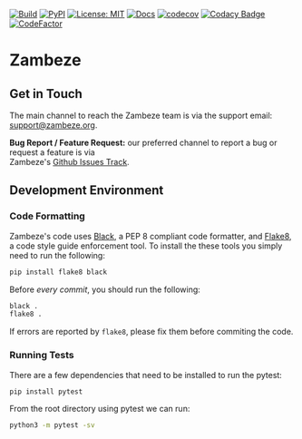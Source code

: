 [![Build][build-badge]][build-link]
[![PyPI][pypi-badge]][pypi-link]
[![License: MIT][license-badge]](LICENSE)
[![Docs][docs-badge]][docs-link]
[![codecov][codecov-badge]][codecov-link]
[![Codacy Badge][codacy-badge]][codacy-link]
[![CodeFactor][codefactor-badge]][codefactor-link]

# Zambeze

## Get in Touch

The main channel to reach the Zambeze team is via the support email: 
[support@zambeze.org](mailto:support@zambeze.org).

**Bug Report / Feature Request:** our preferred channel to report a bug or request a feature is via  
Zambeze's [Github Issues Track](https://github.com/ORNL/zambeze/issues).

## Development Environment

### Code Formatting

Zambeze's code uses [Black](https://github.com/psf/black), a PEP 8 compliant code formatter, and 
[Flake8](https://github.com/pycqa/flake8), a code style guide enforcement tool. To install the
these tools you simply need to run the following:

```bash
pip install flake8 black
```

Before _every commit_, you should run the following:

```bash
black .
flake8 .
```

If errors are reported by `flake8`, please fix them before commiting the code.

### Running Tests

There are a few dependencies that need to be installed to run the pytest:
```bash
pip install pytest
```

From the root directory using pytest we can run:

```bash
python3 -m pytest -sv
```

[build-badge]:         https://github.com/ORNL/zambeze/workflows/Build/badge.svg
[build-link]:          https://github.com/ORNL/zambeze/actions
[license-badge]:       https://img.shields.io/github/license/ORNL/zambeze
[codacy-badge]:        https://app.codacy.com/project/badge/Grade/6a820c5946384c3e98889e7f09a4218e
[codacy-link]:         https://www.codacy.com/gh/ORNL/zambeze/dashboard?utm_source=github.com&amp;utm_medium=referral&amp;utm_content=ORNL/zambeze&amp;utm_campaign=Badge_Grade
[docs-badge]:          https://readthedocs.org/projects/zambeze/badge/?version=latest
[docs-link]:           https://zambeze.readthedocs.io/en/latest/
[pypi-badge]:          https://badge.fury.io/py/zambeze.svg
[pypi-link]:           https://pypi.org/project/zambeze/
[codecov-badge]:       https://codecov.io/gh/ORNL/zambeze/branch/main/graph/badge.svg?token=H5VS82WTRZ
[codecov-link]:        https://codecov.io/gh/ORNL/zambeze
[codefactor-badge]:    https://www.codefactor.io/repository/github/ornl/zambeze/badge
[codefactor-link]:     https://www.codefactor.io/repository/github/ornl/zambeze
